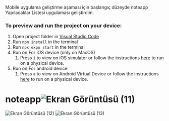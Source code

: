 Mobile uygulama geliştirme aşaması için başlangıç düzeyde noteapp Yapılacaklar Listesi uygulaması geliştirdim.

### To preview and run the project on your device:
1. Open project folder in <u>Visual Studio Code</u>
2. Run  `npm install`  in the terminal
3. Run  `npx expo start`  in the terminal
4. Run on For iOS device (only on MacOS)
    1. Press  `i`  to view on iOS simulator or follow the instructions [here](https://docs.expo.dev/workflow/run-on-device/) to run on a physical device.
5. Run on For android device
    1. Press  `a`  to view on Android Virtual Device or follow the instructions [here](https://docs.expo.dev/workflow/run-on-device/) to run on a physical device.


# noteapp![Ekran Görüntüsü (11)](https://github.com/emirs01/noteapp/assets/96836172/f68d755a-20f9-422d-98a1-0436fb2e384f)
![Ekran Görüntüsü (12)](https://github.com/emirs01/noteapp/assets/96836172/142a149e-9306-4fab-9e94-42971c8a9743)
![Ekran Görüntüsü (13)](https://github.com/emirs01/noteapp/assets/96836172/335a4330-821b-43cd-b963-ee3ccb62a570)

